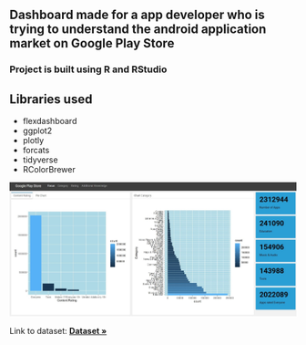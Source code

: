 ## Dashboard made for a app developer who is trying to understand the android application market on Google Play Store

### Project is built using R and RStudio

## Libraries used
 - flexdashboard
 - ggplot2
 - plotly
 - forcats
 - tidyverse
 - RColorBrewer

![main page](display/display-main.jpg)


Link to dataset: <a href="https://www.kaggle.com/datasets/gauthamp10/google-playstore-apps" target="_blank"><strong>Dataset »</strong></a>